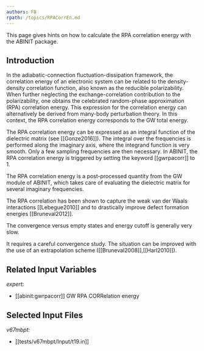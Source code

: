 ```yaml
---
authors: FB
rpath: /topics/RPACorrEn.md
---
```

<!--
This file is automatically generated by mksite.py. All changes will be lost.
Change the input yaml files or the python code
-->

This page gives hints on how to calculate the RPA correlation energy with the ABINIT package.

## Introduction

In the adiabatic-connection fluctuation-dissipation framework, the correlation
energy of an electronic system can be related to the density-density
correlation function, also known as the reducible polarizability. When further
neglecting the exchange-correlation contribution to the polarizability, one
obtains the celebrated random-phase approximation (RPA) correlation energy.
This expression for the correlation energy can alternatively be derived from
many-body perturbation theory. In this context, the RPA correlation energy
corresponds to the GW total energy.

The RPA correlation energy can be expressed as an integral function of the
dielectric matrix (see [[Gonze2016]]). The integral over the frequencies is
performed along the imaginary axis, where the integrand function is very
smooth. Only a few sampling frequencies are then necessary. In ABINIT, the RPA
correlation energy is triggered by setting the keyword [[gwrpacorr]] to 1.

The RPA correlation energy is a post-processed quantity from the GW module of
ABINIT, which takes care of evaluating the dielectric matrix for several
imaginary frequencies.

The RPA correlation has been shown to capture the weak van der Waals
interactions [[Lebegue2010]] and to drastically improve defect formation
energies [[Bruneval2012]].

The convergence versus empty states and energy cutoff is generally very slow.

It requires a careful convergence study. The situation can be improved with
the use of an extrapolation scheme ([[Bruneval2008]],[[Harl2010]]).



## Related Input Variables

*expert:*

- [[abinit:gwrpacorr]]  GW RPA CORRelation energy
 

## Selected Input Files

*v67mbpt:*

- [[tests/v67mbpt/Input/t19.in]]
 


